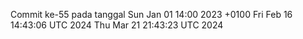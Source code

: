 Commit ke-55 pada tanggal Sun Jan 01 14:00 2023 +0100
Fri Feb 16 14:43:06 UTC 2024
Thu Mar 21 21:43:23 UTC 2024
